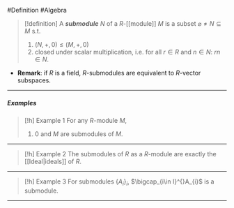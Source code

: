 #Definition #Algebra 

> [!definition]
> A ***submodule*** $N$ of a $R$-[[module]] $M$ is a subset $\varnothing\neq N\subseteq M$ s.t. 
> 1. $(N,+,0)\leq (M,+,0)$
> 2. closed under scalar multiplication, i.e. for all $r\in R$ and $n\in N$: $rn\in N$.
- **Remark**: if $R$ is a field, $R$-submodules are equivalent to $R$-vector subspaces.
---
##### Examples
> [!h] Example 1
> For any $R$-module $M$, 
> 1. $0$ and $M$ are submodules of $M$.
---
> [!h] Example 2
> The submodules of $R$ as a $R$-module are exactly the [[Ideal|ideals]] of $R$.
---
> [!h] Example 3
> For submodules $\{ A_{i} \}_{i}$, $\bigcap_{i\in I}^{}A_{i}$ is a submodule.
---
